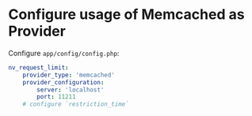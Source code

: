 Configure usage of Memcached as Provider
=============

Configure `app/config/config.php`:
```yml
nv_request_limit:
    provider_type: 'memcached'
    provider_configuration:
        server: 'localhost'
        port: 11211
    # configure `restriction_time`
```
